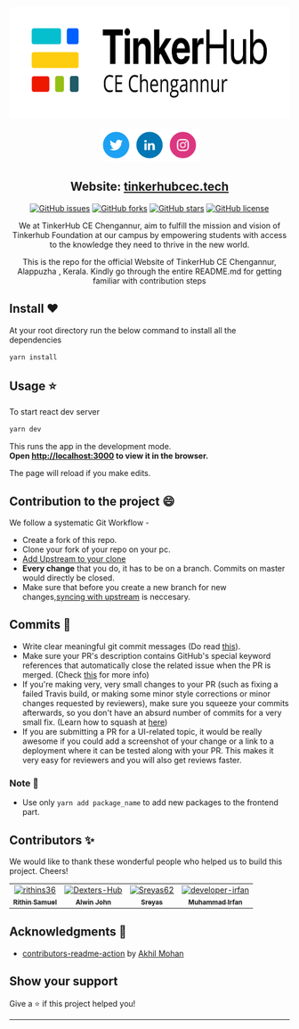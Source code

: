 <div align = "center">

<img height=200px src="./public/tinkerhub-cec-logo.svg">

<!-------- Social Handles --------->

<!-- <a href="https://medium.com/developer-student-clubs-tiet"><img src="https://github.com/aritraroy/social-icons/blob/master/medium-icon.png?raw=true" width="60"></a> -->
<a href="https://twitter.com/i/communities/1542180181598560256"><img src="https://github.com/aritraroy/social-icons/blob/master/twitter-icon.png?raw=true" width="60"></a><a href="https://www.linkedin.com/company/tinkerhub-cec/"><img src="https://github.com/aritraroy/social-icons/blob/master/linkedin-icon.png?raw=true" width="60"></a><a href="https://www.instagram.com/tinkerhub.cec/"><img src="https://github.com/aritraroy/social-icons/blob/master/instagram-icon.png?raw=true" width="60"></a>

## Website: [tinkerhubcec.tech](https://linktr.ee/Tinkerhub_cec)

[![GitHub issues](https://img.shields.io/github/issues/TinkerHub-CEC/tinkerhub-cec-website?style=flat-square)](https://github.com/TinkerHub-CEC/tinkerhub-cec-website/issues)  [![GitHub forks](https://img.shields.io/github/forks/TinkerHub-CEC/tinkerhub-cec-website?style=flat-square)](https://github.com/TinkerHub-CEC/tinkerhub-cec-website/network)  [![GitHub stars](https://img.shields.io/github/stars/TinkerHub-CEC/tinkerhub-cec-website?style=flat-square)](https://github.com/TinkerHub-CEC/tinkerhub-cec-website/stargazers)  [![GitHub license](https://img.shields.io/github/license/TinkerHub-CEC/tinkerhub-cec-website?style=flat-square)](https://github.com/TinkerHub-CEC/tinkerhub-cec-website)

 We at TinkerHub CE Chengannur, aim to fulfill the mission and vision of Tinkerhub Foundation at our campus by empowering students with access to the knowledge they need to thrive in the new world.

 This is the repo for the official Website of TinkerHub CE Chengannur, Alappuzha , Kerala. Kindly go through the entire README.md for getting familiar with contribution steps

</div>

## Install :heart:

At your root directory run the below command to install all the dependencies
```sh
yarn install
```

## Usage :star:

To start react dev server

```sh
yarn dev
```

This runs the app in the development mode.<br />
**Open [http://localhost:3000](http://localhost:3000) to view it in the browser.**

The page will reload if you make edits.<br />

## Contribution to the project :smile:

We follow a systematic Git Workflow -

- Create a fork of this repo.
- Clone your fork of your repo on your pc.
- [Add Upstream to your clone](https://help.github.com/en/github/collaborating-with-issues-and-pull-requests/configuring-a-remote-for-a-fork)
- **Every change** that you do, it has to be on a branch. Commits on master would directly be closed.
- Make sure that before you create a new branch for new changes,[syncing with upstream](https://help.github.com/en/github/collaborating-with-issues-and-pull-requests/syncing-a-fork) is neccesary.

## Commits :book:

- Write clear meaningful git commit messages (Do read [this](http://chris.beams.io/posts/git-commit/)).
- Make sure your PR's description contains GitHub's special keyword references that automatically close the related issue when the PR is merged. (Check [this](https://github.com/blog/1506-closing-issues-via-pull-requests) for more info)
- If you're making very, very small changes to your PR (such as fixing a failed Travis build, or making some minor style corrections or minor changes requested by reviewers), make sure you squeeze your commits afterwards, so you don't have an absurd number of commits for a very small fix. (Learn how to squash at [here](https://davidwalsh.name/squash-commits-git))
- If you are submitting a PR for a UI-related topic, it would be really awesome if you could add a screenshot of your change or a link to a deployment where it can be tested along with your PR. This makes it very easy for reviewers and you will also get reviews faster.

### Note :apple:

- Use only `yarn add package_name` to add new packages to the frontend part.


## Contributors ✨

We would like to thank these wonderful people who helped us to build this project. Cheers!

<!-- readme: collaborators,contributors -start -->
<table>
<tr>
    <td align="center">
        <a href="https://github.com/rithins36">
            <img src="https://avatars.githubusercontent.com/u/84023344?v=4" width="100;" alt="rithins36"/>
            <br />
            <sub><b>Rithin Samuel</b></sub>
        </a>
    </td>
    <td align="center">
        <a href="https://github.com/Dexters-Hub">
            <img src="https://avatars.githubusercontent.com/u/47777599?v=4" width="100;" alt="Dexters-Hub"/>
            <br />
            <sub><b>Alwin John</b></sub>
        </a>
    </td>
    <td align="center">
        <a href="https://github.com/Sreyas62">
            <img src="https://avatars.githubusercontent.com/u/96684846?v=4" width="100;" alt="Sreyas62"/>
            <br />
            <sub><b>Sreyas</b></sub>
        </a>
    </td>
    <td align="center">
        <a href="https://github.com/developer-irfan">
            <img src="https://avatars.githubusercontent.com/u/111001343?v=4" width="100;" alt="developer-irfan"/>
            <br />
            <sub><b>Muhammad Irfan</b></sub>
        </a>
    </td></tr>
</table>
<!-- readme: collaborators,contributors -end -->

## Acknowledgments :boy:

- [contributors-readme-action](https://github.com/akhilmhdh/contributors-readme-action) by [Akhil Mohan](https://github.com/akhilmhdh)

## Show your support 

Give a ⭐️ if this project helped you!

***

